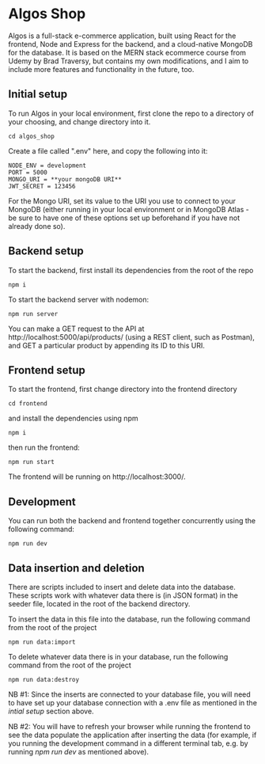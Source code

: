 # Algos Shop

Algos is a full-stack  e-commerce application, built using React for the frontend, Node and Express for the backend, and a cloud-native MongoDB for the database. It is based on the MERN stack ecommerce course from Udemy by Brad Traversy, but contains my own modifications, and I aim to include more features and functionality in the future, too.

## Initial setup

To run Algos in your local environment, first clone the repo to a directory of your choosing, and change directory into it.
```
cd algos_shop
```
Create a file called ".env" here, and copy the following into it:
```
NODE_ENV = development 
PORT = 5000
MONGO_URI = **your mongoDB URI**
JWT_SECRET = 123456
```
For the Mongo URI, set its value to the URI you use to connect to your MongoDB (either running in your local environment or in MongoDB Atlas - be sure to have one of these options set up beforehand if you have not already done so). 

## Backend setup

To start the backend, first install its dependencies from the root of the repo 
```
npm i
```
To start the backend server with nodemon: 
```
npm run server
```
You can make a GET request to the API at http://localhost:5000/api/products/ (using a REST client, such as Postman), and GET a particular product by appending its ID to this URI. 

## Frontend setup

To start the frontend, first change directory into the frontend directory 
```
cd frontend
```
and install the dependencies using npm 
```
npm i
```
then run the frontend:
```
npm run start
```
The frontend will be running on http://localhost:3000/.

## Development 

You can run both the backend and frontend together concurrently using the following command:
```
npm run dev
```

## Data insertion and deletion

There are scripts included to insert and delete data into the database. These scripts work with whatever data there is (in JSON format) in the seeder file, located in the root of the backend directory. 

To insert the data in this file into the database, run the following command from the root of the project
``` 
npm run data:import
```
To delete whatever data there is in your database, run the following command from the root of the project
```
npm run data:destroy
```
NB #1: Since the inserts are connected to your database file, you will need to have set up your database connection with a .env file as mentioned in the *intial setup* section above. 

NB #2: You will have to refresh your browser while running the frontend to see the data populate the application after inserting the data (for example, if you running the development command in a different terminal tab, e.g. by running *npm run dev* as mentioned above). 

